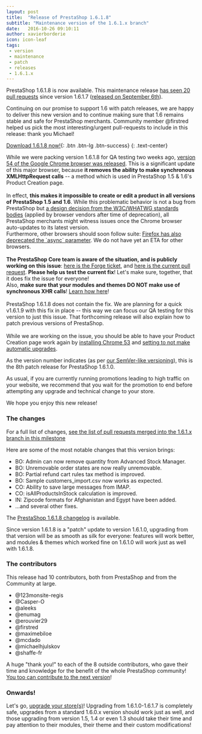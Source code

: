 ```yaml
---
layout: post
title:  "Release of PrestaShop 1.6.1.8"
subtitle: "Maintenance version of the 1.6.1.x branch"
date:   2016-10-26 09:10:11
author: xavierborderie
icon: icon-leaf
tags:
 - version
 - maintenance
 - patch
 - releases
 - 1.6.1.x
---
```


PrestaShop 1.6.1.8 is now available. This maintenance release [has seen 20 pull requests](https://github.com/PrestaShop/PrestaShop/pulls?utf8=%E2%9C%93&q=is%3Amerged%20milestone%3A1.6.1.8%20) since version 1.6.1.7 ([released on September 6th](http://build.prestashop.com/news/prestashop-1617-maintenance-release/)).

Continuing on our promise to support 1.6 with patch releases, we are happy to deliver this new version and to continue making sure that 1.6 remains stable and safe for PrestaShop merchants. Community member @firstred helped us pick the most interesting/urgent pull-requests to include in this release: thank you Michael!

[Download 1.6.1.8 now!](https://www.prestashop.com/en/download){: .btn .btn-lg .btn-success}
{: .text-center}

<div class="alert alert-important" role="alert">
While we were packing version 1.6.1.8 for QA testing two weeks ago, <a href="https://developers.google.com/web/updates/2016/10/nic54">version 54 of the Google Chrome browser was released</a>. This is a significant update of this major browser, because <strong>it removes the ability to make synchronous XMLHttpRequest calls</strong> -- a method which is used in PrestaShop 1.5 & 1.6's Product Creation page.<br/>
<br/>
In effect, <strong>this makes it impossible to create or edit a product in all versions of PrestaShop 1.5 and 1.6</strong>. While this problematic behavior is not a bug from PrestaShop but <a href="https://xhr.spec.whatwg.org/#the-open()-method">a design decision from the W3C/WHATWG standards bodies</a> (applied by browser vendors after time of deprecation), all PrestaShop merchants might witness issues once the Chrome browser auto-updates to its latest version. <br/>
Furthermore, other browsers should soon follow suite: <a href="https://developer.mozilla.org/en-US/docs/Web/API/XMLHttpRequest/open#Parameters">Firefox has also deprecated the `async` parameter</a>. We do not have yet an ETA for other browsers.<br/>
<br/>
<strong>The PrestaShop Core team is aware of the situation, and is publicly working on this issue</strong>: <a href="http://forge.prestashop.com/browse/PSCSX-8524">here is the Forge ticket</a>, and <a href="https://github.com/PrestaShop/PrestaShop/pull/6749">here is the current pull request</a>. <strong>Please help us test the current fix</strong>! Let's make sure, together, that it does fix the issue for everyone! <br/>
Also, <strong>make sure that your modules and themes DO NOT make use of synchronous XHR calls</strong>! <a href="https://developers.google.com/web/updates/2012/01/Getting-Rid-of-Synchronous-XHRs">Learn how here</a>!<br/>
<br/>
PrestaShop 1.6.1.8 does not contain the fix. We are planning for a quick v1.6.1.9 with this fix in place -- this way we can focus our QA testing for this version to just this issue. That forthcoming release will also explain how to patch previous versions of PrestaShop.<br/>
<br/>
While we are working on the issue, you should be able to have your Product Creation page work again by <a href="http://www.slimjet.com/chrome/google-chrome-old-version.php">installing Chrome 53</a> and <a href="https://www.chromium.org/administrators/turning-off-auto-updates">setting to not make automatic upgrades</a>.
</div>

As the version number indicates (as per [our SemVer-like versioning](http://build.prestashop.com/news/a-more-semantic-versioning-scheme/)), this is the 8th patch release for PrestaShop 1.6.1.0.<br/>

As usual, if you are currently running promotions leading to high traffic on your website, we recommend that you wait for the promotion to end before attempting any upgrade and technical change to your store.

We hope you enjoy this new release!


### The changes

For a full list of changes, [see the list of pull requests merged into the 1.6.1.x branch in this milestone](https://github.com/PrestaShop/PrestaShop/pulls?utf8=%E2%9C%93&q=is%3Amerged%20milestone%3A1.6.1.8%20)

Here are some of the most notable changes that this version brings:

* BO: Admin can now remove quantity from Advanced Stock Manager.
* BO: Unremovable order states are now really unremovable.
* BO: Partial refund cart rules tax method is improved.
* BO: Sample customers_import.csv now works as expected.
* CO: Ability to save large messages from IMAP.
* CO: isAllProductsInStock calculation is improved.
* IN: Zipcode formats for Afghanistan and Egypt have been added.
* ...and several other fixes.


The [PrestaShop 1.6.1.8 changelog](https://www.prestashop.com/en/developers-versions/changelog/1.6.1.8-stable) is available.

Since version 1.6.1.8 is a "patch" update to version 1.6.1.0, upgrading from that version will be as smooth as silk for everyone: features will work better, and modules & themes which worked fine on 1.6.1.0 will work just as well with 1.6.1.8.


### The contributors

This release had 10 contributors, both from PrestaShop and from the Community at large. 

* @123monsite-regis
* @Casper-O
* @aleeks
* @enumag
* @erouvier29
* @firstred
* @maximebiloe
* @mcdado
* @michaelhjulskov
* @shaffe-fr

A huge "thank you!" to each of the 8 outside contributors, who gave their time and knowledge for the benefit of the whole PrestaShop community! [You too can contribute to the next version](http://doc.prestashop.com/display/PS16/Contributing+code+to+PrestaShop)!


### Onwards!

Let's go, [upgrade your store(s)](http://doc.prestashop.com/display/PS16/Updating+PrestaShop)! Upgrading from 1.6.1.0-1.6.1.7 is completely safe, upgrades from a standard 1.6.0.x version should work just as well, and those upgrading from version 1.5, 1.4 or even 1.3 should take their time and pay attention to their modules, their theme and their custom modifications!
